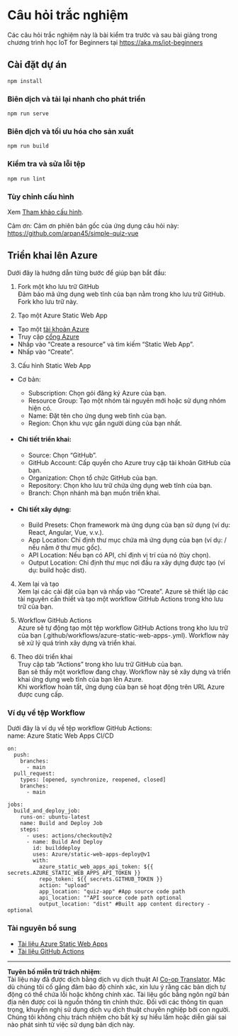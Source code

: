 <!--
CO_OP_TRANSLATOR_METADATA:
{
  "original_hash": "2a459ea9177fb0508ca96068ae1009d2",
  "translation_date": "2025-08-27T23:58:22+00:00",
  "source_file": "quiz-app/README.md",
  "language_code": "vi"
}
-->
# Câu hỏi trắc nghiệm

Các câu hỏi trắc nghiệm này là bài kiểm tra trước và sau bài giảng trong chương trình học IoT for Beginners tại https://aka.ms/iot-beginners

## Cài đặt dự án

```
npm install
```

### Biên dịch và tải lại nhanh cho phát triển

```
npm run serve
```

### Biên dịch và tối ưu hóa cho sản xuất

```
npm run build
```

### Kiểm tra và sửa lỗi tệp

```
npm run lint
```

### Tùy chỉnh cấu hình

Xem [Tham khảo cấu hình](https://cli.vuejs.org/config/).

Cảm ơn: Cảm ơn phiên bản gốc của ứng dụng câu hỏi này: https://github.com/arpan45/simple-quiz-vue

## Triển khai lên Azure

Dưới đây là hướng dẫn từng bước để giúp bạn bắt đầu:

1. Fork một kho lưu trữ GitHub  
Đảm bảo mã ứng dụng web tĩnh của bạn nằm trong kho lưu trữ GitHub. Fork kho lưu trữ này.

2. Tạo một Azure Static Web App  
- Tạo một [tài khoản Azure](http://azure.microsoft.com)  
- Truy cập [cổng Azure](https://portal.azure.com)  
- Nhấp vào “Create a resource” và tìm kiếm “Static Web App”.  
- Nhấp vào “Create”.

3. Cấu hình Static Web App  
- Cơ bản:  
  - Subscription: Chọn gói đăng ký Azure của bạn.  
  - Resource Group: Tạo một nhóm tài nguyên mới hoặc sử dụng nhóm hiện có.  
  - Name: Đặt tên cho ứng dụng web tĩnh của bạn.  
  - Region: Chọn khu vực gần người dùng của bạn nhất.

- #### Chi tiết triển khai:  
  - Source: Chọn “GitHub”.  
  - GitHub Account: Cấp quyền cho Azure truy cập tài khoản GitHub của bạn.  
  - Organization: Chọn tổ chức GitHub của bạn.  
  - Repository: Chọn kho lưu trữ chứa ứng dụng web tĩnh của bạn.  
  - Branch: Chọn nhánh mà bạn muốn triển khai.

- #### Chi tiết xây dựng:  
  - Build Presets: Chọn framework mà ứng dụng của bạn sử dụng (ví dụ: React, Angular, Vue, v.v.).  
  - App Location: Chỉ định thư mục chứa mã ứng dụng của bạn (ví dụ: / nếu nằm ở thư mục gốc).  
  - API Location: Nếu bạn có API, chỉ định vị trí của nó (tùy chọn).  
  - Output Location: Chỉ định thư mục nơi đầu ra xây dựng được tạo (ví dụ: build hoặc dist).

4. Xem lại và tạo  
Xem lại các cài đặt của bạn và nhấp vào “Create”. Azure sẽ thiết lập các tài nguyên cần thiết và tạo một workflow GitHub Actions trong kho lưu trữ của bạn.

5. Workflow GitHub Actions  
Azure sẽ tự động tạo một tệp workflow GitHub Actions trong kho lưu trữ của bạn (.github/workflows/azure-static-web-apps-<name>.yml). Workflow này sẽ xử lý quá trình xây dựng và triển khai.

6. Theo dõi triển khai  
Truy cập tab “Actions” trong kho lưu trữ GitHub của bạn.  
Bạn sẽ thấy một workflow đang chạy. Workflow này sẽ xây dựng và triển khai ứng dụng web tĩnh của bạn lên Azure.  
Khi workflow hoàn tất, ứng dụng của bạn sẽ hoạt động trên URL Azure được cung cấp.

### Ví dụ về tệp Workflow

Dưới đây là ví dụ về tệp workflow GitHub Actions:  
name: Azure Static Web Apps CI/CD  
```
on:
  push:
    branches:
      - main
  pull_request:
    types: [opened, synchronize, reopened, closed]
    branches:
      - main

jobs:
  build_and_deploy_job:
    runs-on: ubuntu-latest
    name: Build and Deploy Job
    steps:
      - uses: actions/checkout@v2
      - name: Build And Deploy
        id: builddeploy
        uses: Azure/static-web-apps-deploy@v1
        with:
          azure_static_web_apps_api_token: ${{ secrets.AZURE_STATIC_WEB_APPS_API_TOKEN }}
          repo_token: ${{ secrets.GITHUB_TOKEN }}
          action: "upload"
          app_location: "quiz-app" #App source code path
          api_location: ""API source code path optional
          output_location: "dist" #Built app content directory - optional
```

### Tài nguyên bổ sung  
- [Tài liệu Azure Static Web Apps](https://learn.microsoft.com/azure/static-web-apps/getting-started)  
- [Tài liệu GitHub Actions](https://docs.github.com/actions/use-cases-and-examples/deploying/deploying-to-azure-static-web-app)  

---

**Tuyên bố miễn trừ trách nhiệm**:  
Tài liệu này đã được dịch bằng dịch vụ dịch thuật AI [Co-op Translator](https://github.com/Azure/co-op-translator). Mặc dù chúng tôi cố gắng đảm bảo độ chính xác, xin lưu ý rằng các bản dịch tự động có thể chứa lỗi hoặc không chính xác. Tài liệu gốc bằng ngôn ngữ bản địa nên được coi là nguồn thông tin chính thức. Đối với các thông tin quan trọng, khuyến nghị sử dụng dịch vụ dịch thuật chuyên nghiệp bởi con người. Chúng tôi không chịu trách nhiệm cho bất kỳ sự hiểu lầm hoặc diễn giải sai nào phát sinh từ việc sử dụng bản dịch này.